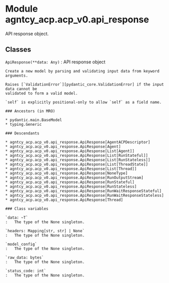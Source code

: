 Module agntcy_acp.acp_v0.api_response
=====================================
API response object.

Classes
-------

`ApiResponse(**data: Any)`
:   API response object
    
    Create a new model by parsing and validating input data from keyword arguments.
    
    Raises [`ValidationError`][pydantic_core.ValidationError] if the input data cannot be
    validated to form a valid model.
    
    `self` is explicitly positional-only to allow `self` as a field name.

    ### Ancestors (in MRO)

    * pydantic.main.BaseModel
    * typing.Generic

    ### Descendants

    * agntcy_acp.acp_v0.api_response.ApiResponse[AgentACPDescriptor]
    * agntcy_acp.acp_v0.api_response.ApiResponse[Agent]
    * agntcy_acp.acp_v0.api_response.ApiResponse[List[Agent]]
    * agntcy_acp.acp_v0.api_response.ApiResponse[List[RunStateful]]
    * agntcy_acp.acp_v0.api_response.ApiResponse[List[RunStateless]]
    * agntcy_acp.acp_v0.api_response.ApiResponse[List[ThreadState]]
    * agntcy_acp.acp_v0.api_response.ApiResponse[List[Thread]]
    * agntcy_acp.acp_v0.api_response.ApiResponse[NoneType]
    * agntcy_acp.acp_v0.api_response.ApiResponse[RunOutputStream]
    * agntcy_acp.acp_v0.api_response.ApiResponse[RunStateful]
    * agntcy_acp.acp_v0.api_response.ApiResponse[RunStateless]
    * agntcy_acp.acp_v0.api_response.ApiResponse[RunWaitResponseStateful]
    * agntcy_acp.acp_v0.api_response.ApiResponse[RunWaitResponseStateless]
    * agntcy_acp.acp_v0.api_response.ApiResponse[Thread]

    ### Class variables

    `data: ~T`
    :   The type of the None singleton.

    `headers: Mapping[str, str] | None`
    :   The type of the None singleton.

    `model_config`
    :   The type of the None singleton.

    `raw_data: bytes`
    :   The type of the None singleton.

    `status_code: int`
    :   The type of the None singleton.